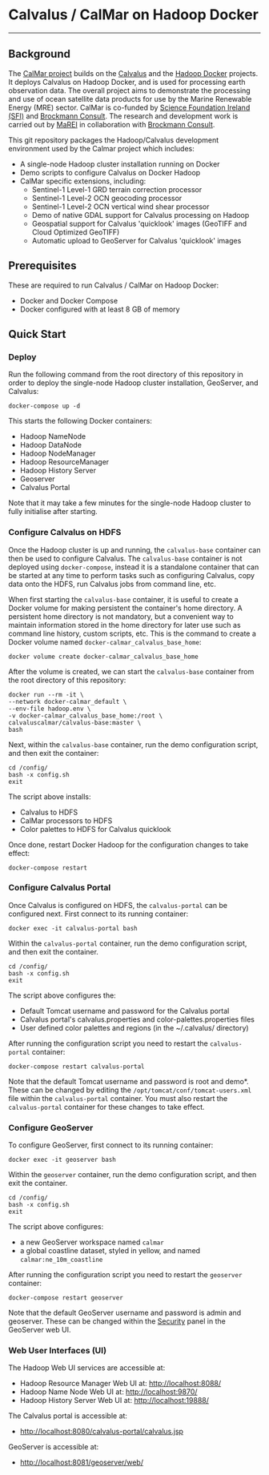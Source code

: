 
# Calvalus / CalMar on Hadoop Docker

***

## Background

The [CalMar project](https://github.com/calvalus-calmar "CalMar project") builds on the [Calvalus](https://github.com/bcdev/calvalus2 "Calvalus") and 
the [Hadoop Docker](https://github.com/big-data-europe/docker-hadoop "Hadoop Docker") projects. It deploys Calvalus on Hadoop Docker, and is used for processing earth observation data.
The overall project aims to demonstrate the processing and use of ocean satellite data products for use by the Marine Renewable Energy (MRE) sector.
CalMar is co-funded by [Science Foundation Ireland (SFI)](https://www.sfi.ie/ "Science Foundation Ireland (SFI)") and [Brockmann Consult](https://www.brockmann-consult.de/ "Brockmann Consult"). The research and development work is carried out by [MaREI](https://www.marei.ie/ "MaREI") in collaboration with [Brockmann Consult](https://www.brockmann-consult.de/ "Brockmann Consult").

This git repository packages the Hadoop/Calvalus development environment used by the Calmar project which includes:
* A single-node Hadoop cluster installation running on Docker
* Demo scripts to configure Calvalus on Docker Hadoop
* CalMar specific extensions, including:
    * Sentinel-1 Level-1 GRD terrain correction processor
    * Sentinel-1 Level-2 OCN geocoding processor
    * Sentinel-1 Level-2 OCN vertical wind shear processor
    * Demo of native GDAL support for Calvalus processing on Hadoop
    * Geospatial support for Calvalus 'quicklook' images (GeoTIFF and Cloud Optimized GeoTIFF)
    * Automatic upload to GeoServer for Calvalus 'quicklook' images 

## Prerequisites

These are required to run Calvalus / CalMar on Hadoop Docker:
* Docker and Docker Compose
* Docker configured with at least 8 GB of memory 

## Quick Start

### Deploy

Run the following command from the root directory of this repository in order to deploy
the single-node Hadoop cluster installation, GeoServer, and Calvalus:

```
docker-compose up -d
```

This starts the following Docker containers: 

* Hadoop NameNode
* Hadoop DataNode
* Hadoop NodeManager
* Hadoop ResourceManager
* Hadoop History Server
* Geoserver
* Calvalus Portal

Note that it may take a few minutes for the single-node Hadoop cluster to fully initialise after starting.

### Configure Calvalus on HDFS

Once the Hadoop cluster is up and running, the `calvalus-base` container can then be used to configure Calvalus. The `calvalus-base` container is
not deployed using `docker-compose`, instead it is a standalone container that can be started at any time to perform tasks
such as configuring  Calvalus, copy data onto the HDFS, run Calvalus jobs from command line, etc.

When first starting the `calvalus-base` container, it is useful to create a Docker volume for making persistent the container's home directory. 
A persistent home directory is not mandatory, but a convenient way to maintain information stored in the home directory for later use
such as command line history, custom scripts, etc. This is the command to create a Docker volume named `docker-calmar_calvalus_base_home`:
```
docker volume create docker-calmar_calvalus_base_home
```

After the volume is created, we can start the `calvalus-base` container from the root directory of this repository:
```
docker run --rm -it \
--network docker-calmar_default \
--env-file hadoop.env \
-v docker-calmar_calvalus_base_home:/root \
calvaluscalmar/calvalus-base:master \
bash
```

Next, within the `calvalus-base` container, run the demo configuration script, and then exit the container:
```
cd /config/
bash -x config.sh
exit
```
The script above installs:
* Calvalus to HDFS
* CalMar processors to HDFS
* Color palettes to HDFS for Calvalus quicklook

Once done, restart Docker Hadoop for the configuration changes to take effect:
```
docker-compose restart
```

### Configure Calvalus Portal

Once Calvalus is configured on HDFS, the `calvalus-portal` can be configured next.
First connect to its running container:
```
docker exec -it calvalus-portal bash
```

Within the `calvalus-portal` container, run the demo configuration script, and then exit the container.
```
cd /config/
bash -x config.sh
exit
```

The script above configures the:
* Default Tomcat username and password for the Calvalus portal
* Calvalus portal's calvalus.properties and color-palettes.properties files
* User defined color palettes and regions (in the ~/.calvalus/ directory)

After running the configuration script you need to restart the `calvalus-portal` container:
```
docker-compose restart calvalus-portal
```

Note that the default Tomcat username and password is root and demo*. These can be changed by editing the
`/opt/tomcat/conf/tomcat-users.xml` file within the `calvalus-portal` container. You must also restart the `calvalus-portal`
container for these changes to take effect.

### Configure GeoServer

To configure GeoServer, first connect to its running container:
```
docker exec -it geoserver bash
```

Within the `geoserver` container, run the demo configuration script, and then exit the container.
```
cd /config/
bash -x config.sh
exit
```
The script above configures:
* a new GeoServer workspace named `calmar`
* a global coastline dataset, styled in yellow, and named `calmar:ne_10m_coastline`

After running the configuration script you need to restart the `geoserver` container:
```
docker-compose restart geoserver
```

Note that the default GeoServer username and password is admin and geoserver.
These can be changed within the [Security](https://docs.geoserver.org/latest/en/user/security/index.html "GeoServer Security") panel in the GeoServer web UI.

### Web User Interfaces (UI)

The Hadoop Web UI services are accessible at:
*	Hadoop Resource Manager Web UI at: <http://localhost:8088/>
*	Hadoop Name Node Web UI at: <http://localhost:9870/>
*	Hadoop History Server Web UI at: <http://localhost:19888/>

The Calvalus portal is accessible at:
* <http://localhost:8080/calvalus-portal/calvalus.jsp>

GeoServer is accessible at:
* <http://localhost:8081/geoserver/web/>
